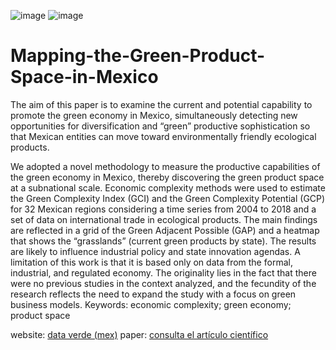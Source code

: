 ![image](https://github.com/user-attachments/assets/1eb2c74e-73c0-4f3a-9022-e1b3b644755c)
![image](https://github.com/user-attachments/assets/5ff51000-cc9e-4f45-8e7f-f083b4aea953)


# Mapping-the-Green-Product-Space-in-Mexico
The aim of this paper is to examine the current and potential capability to promote the green economy in Mexico, simultaneously detecting new opportunities for diversification and “green” productive sophistication so that Mexican entities can move toward environmentally friendly ecological products. 

We adopted a novel methodology to measure the productive capabilities of the green economy in Mexico, thereby discovering the green product space at a subnational scale. Economic complexity methods were used to estimate the Green Complexity Index (GCI) and the Green Complexity Potential (GCP) for 32 Mexican regions considering a time series from 2004 to 2018 and a set of data on international trade in ecological products. The main findings are reflected in a grid of the Green Adjacent Possible (GAP) and a heatmap that shows the “grasslands” (current green products by state). The results are likely to influence industrial policy and state innovation agendas. A limitation of this work is that it is based only on data from the formal, industrial, and regulated economy. The originality lies in the fact that there were no previous studies in the context analyzed, and the fecundity of the research reflects the need to expand the study with a focus on green business models.
Keywords: economic complexity; green economy; product space

website: [data verde (mex)](https://sites.google.com/uaeh.edu.mx/dataverde/visualizar)
paper: [consulta el artículo científico ](https://www.mdpi.com/2071-1050/13/2/945)
